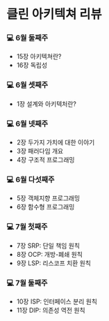 # 클린 아키텍쳐 리뷰

### 💻 6월 둘째주

- 15장 아키텍쳐란?
- 16장 독립성

### 💻 6월 셋째주

- 1장 설계와 아키텍처란?

### 💻 6월 넷째주

- 2장 두가지 가치에 대한 이야기
- 3장 패러다임 개요
- 4장 구조적 프로그래밍

### 💻 6월 다섯째주

- 5장 객체지향 프로그래밍
- 6장 함수형 프로그래밍

### 💻 7월 첫째주

- 7장 SRP: 단일 책임 원칙
- 8장 OCP: 개방-폐쇄 원칙
- 9장 LSP: 리스코프 치환 원칙

### 💻 7월 둘째주

- 10장 ISP: 인터페이스 분리 원칙
- 11장 DIP: 의존성 역전 원칙

